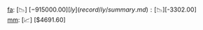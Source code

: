 [fa](record/fa/summary.md): [📉] [$-915000.00]  
[ly](record/ly/summary.md): [📉] [$-3302.00]  
[mm](record/mm/summary.md): [📈] [$4691.60]  
